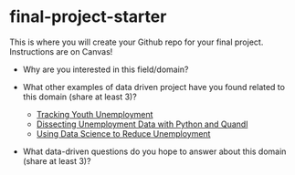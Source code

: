# final-project-starter

This is where you will create your Github repo for your final project. Instructions are on Canvas!
- Why are you interested in this field/domain?
- What other examples of data driven project have you found related to this domain (share at least 3)?
  - [Tracking Youth Unemployment](https://www.mathematica.org/projects/tracking-youth-unemployment-during-the-covid-19-pandemic)
  - [Dissecting Unemployment Data with Python and Quandl](https://towardsdatascience.com/dissecting-unemployment-data-with-python-and-quandl-4d6d5d0fcdcd)
  - [Using Data Science to Reduce Unemployment](https://datascience.columbia.edu/news/2019/using-data-science-to-reduce-unemployment/)

- What data-driven questions do you hope to answer about this domain (share at least 3)?
